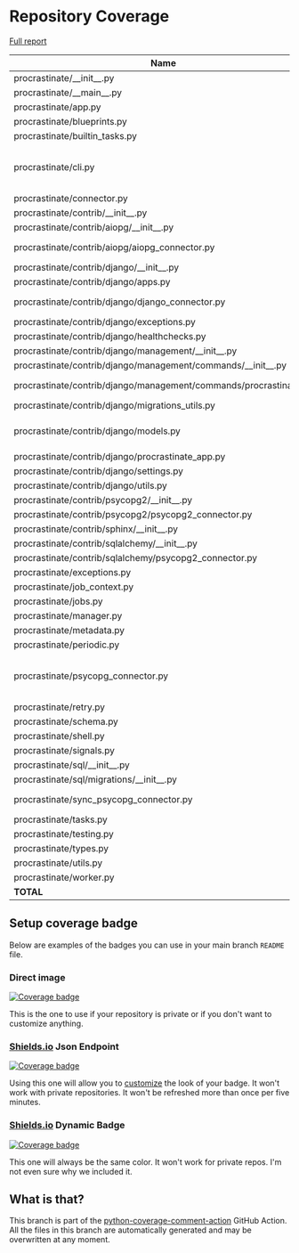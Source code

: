 # Repository Coverage

[Full report](https://htmlpreview.github.io/?https://github.com/procrastinate-org/procrastinate/blob/python-coverage-comment-action-data/htmlcov/index.html)

| Name                                                              |    Stmts |     Miss |   Branch |   BrPart |   Cover |   Missing |
|------------------------------------------------------------------ | -------: | -------: | -------: | -------: | ------: | --------: |
| procrastinate/\_\_init\_\_.py                                     |       19 |        0 |        0 |        0 |    100% |           |
| procrastinate/\_\_main\_\_.py                                     |        6 |        0 |        2 |        0 |    100% |           |
| procrastinate/app.py                                              |       95 |        0 |        2 |        0 |    100% |           |
| procrastinate/blueprints.py                                       |       68 |        0 |       14 |        0 |    100% |           |
| procrastinate/builtin\_tasks.py                                   |        7 |        0 |        0 |        0 |    100% |           |
| procrastinate/cli.py                                              |      221 |        4 |       34 |        3 |     97% |50, 137, 141, 664 |
| procrastinate/connector.py                                        |       43 |        0 |        0 |        0 |    100% |           |
| procrastinate/contrib/\_\_init\_\_.py                             |        0 |        0 |        0 |        0 |    100% |           |
| procrastinate/contrib/aiopg/\_\_init\_\_.py                       |        3 |        0 |        0 |        0 |    100% |           |
| procrastinate/contrib/aiopg/aiopg\_connector.py                   |      149 |        2 |       32 |        1 |     98% |   201-202 |
| procrastinate/contrib/django/\_\_init\_\_.py                      |        5 |        0 |        0 |        0 |    100% |           |
| procrastinate/contrib/django/apps.py                              |       29 |        1 |        6 |        0 |     97% |        24 |
| procrastinate/contrib/django/django\_connector.py                 |       85 |        4 |       12 |        1 |     95% | 28-31, 39 |
| procrastinate/contrib/django/exceptions.py                        |        6 |        0 |        0 |        0 |    100% |           |
| procrastinate/contrib/django/healthchecks.py                      |       32 |        0 |        2 |        0 |    100% |           |
| procrastinate/contrib/django/management/\_\_init\_\_.py           |        0 |        0 |        0 |        0 |    100% |           |
| procrastinate/contrib/django/management/commands/\_\_init\_\_.py  |        0 |        0 |        0 |        0 |    100% |           |
| procrastinate/contrib/django/management/commands/procrastinate.py |       23 |        1 |        4 |        2 |     89% |29, 34->38 |
| procrastinate/contrib/django/migrations\_utils.py                 |       11 |        0 |        0 |        0 |    100% |           |
| procrastinate/contrib/django/models.py                            |       68 |        3 |        6 |        1 |     95% |33, 106, 134 |
| procrastinate/contrib/django/procrastinate\_app.py                |       21 |        1 |        2 |        0 |     96% |        58 |
| procrastinate/contrib/django/settings.py                          |       17 |        0 |        0 |        0 |    100% |           |
| procrastinate/contrib/django/utils.py                             |       16 |        0 |        0 |        0 |    100% |           |
| procrastinate/contrib/psycopg2/\_\_init\_\_.py                    |        3 |        0 |        0 |        0 |    100% |           |
| procrastinate/contrib/psycopg2/psycopg2\_connector.py             |      103 |        1 |        8 |        0 |     99% |        27 |
| procrastinate/contrib/sphinx/\_\_init\_\_.py                      |       16 |        0 |        0 |        0 |    100% |           |
| procrastinate/contrib/sqlalchemy/\_\_init\_\_.py                  |        3 |        0 |        0 |        0 |    100% |           |
| procrastinate/contrib/sqlalchemy/psycopg2\_connector.py           |       79 |        1 |       10 |        0 |     99% |       110 |
| procrastinate/exceptions.py                                       |       36 |        0 |        2 |        0 |    100% |           |
| procrastinate/job\_context.py                                     |       68 |        0 |       14 |        0 |    100% |           |
| procrastinate/jobs.py                                             |       78 |        0 |        4 |        0 |    100% |           |
| procrastinate/manager.py                                          |      121 |        0 |       22 |        0 |    100% |           |
| procrastinate/metadata.py                                         |        6 |        0 |        0 |        0 |    100% |           |
| procrastinate/periodic.py                                         |      105 |        0 |       20 |        0 |    100% |           |
| procrastinate/psycopg\_connector.py                               |      111 |        5 |       26 |        3 |     94% |136-138, 213, 283 |
| procrastinate/retry.py                                            |       66 |        0 |       18 |        0 |    100% |           |
| procrastinate/schema.py                                           |       25 |        0 |        0 |        0 |    100% |           |
| procrastinate/shell.py                                            |       61 |        3 |       12 |        0 |     96% |     45-47 |
| procrastinate/signals.py                                          |       49 |        3 |       10 |        1 |     93% |     30-35 |
| procrastinate/sql/\_\_init\_\_.py                                 |       21 |        0 |        0 |        0 |    100% |           |
| procrastinate/sql/migrations/\_\_init\_\_.py                      |        0 |        0 |        0 |        0 |    100% |           |
| procrastinate/sync\_psycopg\_connector.py                         |       82 |        2 |       14 |        2 |     96% |  144, 169 |
| procrastinate/tasks.py                                            |       71 |        0 |        8 |        0 |    100% |           |
| procrastinate/testing.py                                          |      166 |        1 |       40 |        1 |     99% |       147 |
| procrastinate/types.py                                            |       13 |        0 |        0 |        0 |    100% |           |
| procrastinate/utils.py                                            |      191 |        0 |       40 |        0 |    100% |           |
| procrastinate/worker.py                                           |      185 |        0 |       38 |        0 |    100% |           |
|                                                         **TOTAL** | **2583** |   **32** |  **402** |   **15** | **98%** |           |


## Setup coverage badge

Below are examples of the badges you can use in your main branch `README` file.

### Direct image

[![Coverage badge](https://raw.githubusercontent.com/procrastinate-org/procrastinate/python-coverage-comment-action-data/badge.svg)](https://htmlpreview.github.io/?https://github.com/procrastinate-org/procrastinate/blob/python-coverage-comment-action-data/htmlcov/index.html)

This is the one to use if your repository is private or if you don't want to customize anything.

### [Shields.io](https://shields.io) Json Endpoint

[![Coverage badge](https://img.shields.io/endpoint?url=https://raw.githubusercontent.com/procrastinate-org/procrastinate/python-coverage-comment-action-data/endpoint.json)](https://htmlpreview.github.io/?https://github.com/procrastinate-org/procrastinate/blob/python-coverage-comment-action-data/htmlcov/index.html)

Using this one will allow you to [customize](https://shields.io/endpoint) the look of your badge.
It won't work with private repositories. It won't be refreshed more than once per five minutes.

### [Shields.io](https://shields.io) Dynamic Badge

[![Coverage badge](https://img.shields.io/badge/dynamic/json?color=brightgreen&label=coverage&query=%24.message&url=https%3A%2F%2Fraw.githubusercontent.com%2Fprocrastinate-org%2Fprocrastinate%2Fpython-coverage-comment-action-data%2Fendpoint.json)](https://htmlpreview.github.io/?https://github.com/procrastinate-org/procrastinate/blob/python-coverage-comment-action-data/htmlcov/index.html)

This one will always be the same color. It won't work for private repos. I'm not even sure why we included it.

## What is that?

This branch is part of the
[python-coverage-comment-action](https://github.com/marketplace/actions/python-coverage-comment)
GitHub Action. All the files in this branch are automatically generated and may be
overwritten at any moment.